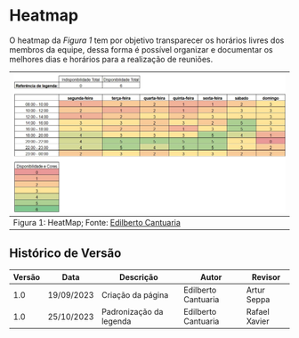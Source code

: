 # Heatmap

O heatmap da _Figura 1_ tem por objetivo transparecer os horários livres dos membros da equipe, dessa forma é possível organizar e documentar os melhores dias e horários para a realização de reuniões.

| ![Heatmap](../images/heatmap/heatmap.jpg "versionamento") |
|---------------------------------------------------|
| Figura 1: HeatMap; Fonte: [Edilberto Cantuaria](github.com/edilbertocantuaria)      |

## Histórico de Versão

| Versão | Data       | Descrição                   | Autor             | Revisor         |
|--------|------------|-----------------------------|-------------------|-----------------|
| 1.0    | 19/09/2023|Criação da página|Edilberto Cantuaria   | Artur Seppa| 
| 1.0    | 25/10/2023|Padronização da legenda|Edilberto Cantuaria   | Rafael Xavier| 